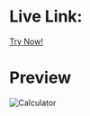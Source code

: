 # Live Link:
<a href="https://calculatorio.vercel.app/" target="_blank">Try Now!</a>

# Preview

![Calculator](https://github.com/ranjitg07/simple-calculator-ui/assets/51162069/5db46498-d4de-416c-9d1b-d7cfa17cb483)
